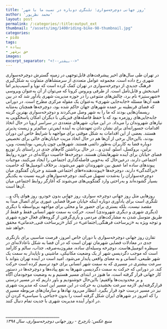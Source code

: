 ```yaml
---
title: 'روز جهانی دوچرخه‌سواری؛ تلنگری دوباره در نسبت ما با شهر'
author: 'محمد نظرپور'
layout: post
permalink: /:categories/:title:output_ext
thumbnail: "/assets/img/1400riding-bike-98-thumbnail.jpg"
categories:
- pido
tags:
- پیاده
- حق برشهر
images:
excerpt_separator: "<!--بیشتر-->"
---
```


در تهران طی سال‌های اخیر پیشرفت‌های قابل‌توجهی در زمینه گسترش دوچرخه‌سواری شهری رخ داده است. مجموعه عوامل متعددی از سرمنشأهای متفاوت به شکل‌گیری فرهنگ جدیدی از دوچرخه‌سواری در تهران کمک کرده است که نوپا و آسیب‌پذیر اما امیدبخش و قابل‌تأمل است. از طرفی ویروس کرونا که می‌توان از آن به‌عنوان ویروسی «شهرستیز» نام برد، چالش‌های متنوعی را در حوزه مدیریت شهری یادآور شد که در بین همه آن‌ها مسئله «جابه‌جایی شهری» به‌عنوان یک مقوله مرکزی مطرح است. در دورانی که فضای قرنطینه بر عمده شهرهای جهان حاکم شده بود، دوچرخه‌ها همچنان به‌مثابه ریسمان‌هایی بودند که ما را به شهر وصل می‌کردند و دوچرخه‌سواری بهترین گزینه جابه‌جایی‌های روزمره بود که با حفظ فاصله‌های فیزیکی با دیگران امکان پاسخگویی به نیازهای شهروندان را می‌داد.  در این میان، شهرهای متعددی در سراسر اروپا در حال اتخاذ اقدامات جسورانه‌ای برای نشان دادن تعهدشان به آینده ایمن‌تر، سالم‌تر و زیست پذیرتر هستند. بعضی از این اقدامات به شکل موقتی برای مواجهه با شرایط خاص این دوران بودند، بااین‌حال برخی از آن‌ها هم در حال اتخاذ مزیت خیابان‌های خالی برای تخصیص دوباره فضا به کاربران به‌طور دائمی هستند. شهرهایی چون پاریس، بوداپست، وین، برلین، بروکسل، اسلو، لندن و... در حال برداشتن گام‌های جدی در راستای باز توزیع فضای خیابان برای آینده شهرهایشان هستند. دوچرخه‌ها خاصیت دوگانه‌ای در حوزه روابط اجتماعی دارند، درعین‌حال که به‌خوبی فاصله‌گذاری اجتماعی را ایجاد می‌کنند، موجبات پیوندهای ساده اما عمیق بین شهروندان شهر می‌شوند. برخلاف اتومبیل‌ها که خاصیت «پراکندگی» دارند، دوچرخه‌ها «پیونددهنده»های اجتماعی هستند و جریان گفتگوی میان دوچرخه‌سواران را به‌شدت تسهیل می‌کنند. دوچرخه‌سوارهای غریبه نسبت به یکدیگر بسیار گشوده‌اند و به‌راحتی وارد گفتگویی‌های می‌شوند که آغازگر روابط اجتماعی میان آن‌ها است.

روزهایی مثل روز جهانی دوچرخه سواری، روز جهانی بدون خودرو، روز هوای پاک و... تلنگری است برای یادآوری دوباره اینکه خیابان صرفاً فضایی عبوری برای اتصال مبدأ به مقصد نیست، بلکه بستری برای حضور ما و محلی برای مواجهه بی‌واسطه با دیگری (دیگری شهری و دیگری شهروندی) است. حرکت به سمت شهر انسانی فقط و فقط از طریق متوسل شدن به مشارکت‌های مردمی و یاری‌گرفتن از گروه‌های فعال حوزه شهری و توجه ویژه به «زیرساخت فرهنگی_اجتماعی» در کنار «زیرساخت فنی_خدماتی» محقق خواهد شد.

تقارن روز جهانی دوچرخه‌سواری با دوران خاص امروز، فرصت مناسبی برای بازنگری جدی در معادلات فضایی شهرمان تهران است که در آن فضا به شکل ناعادلانه‌ای در سیطره اتومبیل‌هاست. دوچرخه وسیله‌ای ساده، مقرون‌به‌صرفه، جذاب، سالم و کارآمد است که موجب دگردیسی شهر از یک وضعیت مکانیکی، ماشینی و ناپایدار به سمت یک شهر طبیعی، انسانی و به معنای واقعی پایدار می‌شود. امید است در آینده تهران بتواند با سرعت بیشتری در مسیری که به سمت شهر انسانی برای خود ترسیم کرده است حرکت کند. در دورانی که حرکت به سمت دگردیسی شهرها به نفع پیاده‌ها و دوچرخه‌ها در دستور کار جهانی قرار گرفته است، ما هنوز در ابتدای مسیر هستیم و به وضعیت موجودمان آگاه و بر محدودیت‌ها واقفیم؛ بااین‌حال خوشنودیم و باور داریم که در مسیر درستی قرارگرفته‌ایم. لازمه سرعت بخشیدن به حرکت در این مسیر این است که مدیریت شهری نیز در مسیر درست خود قرار بگیرد. انتظار می‌رود نهادها و سازمان‌های مربوطه مسیری را که امروز در شهرهای ایران شکل گرفته است را بدون «جناحی یا سیاسی» کردن آن در ادوار آینده مدیریت شهری با جدیت تمام دنبال کنند.

<br>
___________________________
<br>
<em>منبع عکس: بازچرخ - روز جهانی دوچرخه‌سواری، سال ۱۳۹۸</em>